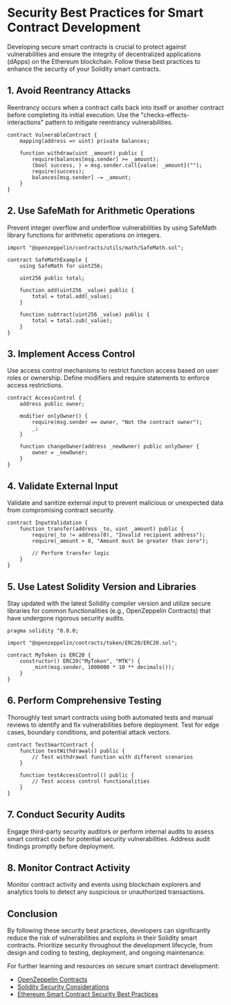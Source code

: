# Security Best Practices for Smart Contract Development

Developing secure smart contracts is crucial to protect against vulnerabilities and ensure the integrity of decentralized applications (dApps) on the Ethereum blockchain. Follow these best practices to enhance the security of your Solidity smart contracts.

## 1. Avoid Reentrancy Attacks

Reentrancy occurs when a contract calls back into itself or another contract before completing its initial execution. Use the "checks-effects-interactions" pattern to mitigate reentrancy vulnerabilities.

```solidity
contract VulnerableContract {
    mapping(address => uint) private balances;

    function withdraw(uint _amount) public {
        require(balances[msg.sender] >= _amount);
        (bool success, ) = msg.sender.call{value: _amount}("");
        require(success);
        balances[msg.sender] -= _amount;
    }
}
```

## 2. Use SafeMath for Arithmetic Operations

Prevent integer overflow and underflow vulnerabilities by using SafeMath library functions for arithmetic operations on integers.

```solidity
import "@openzeppelin/contracts/utils/math/SafeMath.sol";

contract SafeMathExample {
    using SafeMath for uint256;

    uint256 public total;

    function add(uint256 _value) public {
        total = total.add(_value);
    }

    function subtract(uint256 _value) public {
        total = total.sub(_value);
    }
}
```

## 3. Implement Access Control

Use access control mechanisms to restrict function access based on user roles or ownership. Define modifiers and require statements to enforce access restrictions.

```solidity
contract AccessControl {
    address public owner;

    modifier onlyOwner() {
        require(msg.sender == owner, "Not the contract owner");
        _;
    }

    function changeOwner(address _newOwner) public onlyOwner {
        owner = _newOwner;
    }
}
```

## 4. Validate External Input

Validate and sanitize external input to prevent malicious or unexpected data from compromising contract security.

```solidity
contract InputValidation {
    function transfer(address _to, uint _amount) public {
        require(_to != address(0), "Invalid recipient address");
        require(_amount > 0, "Amount must be greater than zero");

        // Perform transfer logic
    }
}
```

## 5. Use Latest Solidity Version and Libraries

Stay updated with the latest Solidity compiler version and utilize secure libraries for common functionalities (e.g., OpenZeppelin Contracts) that have undergone rigorous security audits.

```solidity
pragma solidity ^0.8.0;

import "@openzeppelin/contracts/token/ERC20/ERC20.sol";

contract MyToken is ERC20 {
    constructor() ERC20("MyToken", "MTK") {
        _mint(msg.sender, 1000000 * 10 ** decimals());
    }
}
```

## 6. Perform Comprehensive Testing

Thoroughly test smart contracts using both automated tests and manual reviews to identify and fix vulnerabilities before deployment. Test for edge cases, boundary conditions, and potential attack vectors.

```solidity
contract TestSmartContract {
    function testWithdrawal() public {
        // Test withdrawal function with different scenarios
    }

    function testAccessControl() public {
        // Test access control functionalities
    }
}
```

## 7. Conduct Security Audits

Engage third-party security auditors or perform internal audits to assess smart contract code for potential security vulnerabilities. Address audit findings promptly before deployment.

## 8. Monitor Contract Activity

Monitor contract activity and events using blockchain explorers and analytics tools to detect any suspicious or unauthorized transactions.

## Conclusion

By following these security best practices, developers can significantly reduce the risk of vulnerabilities and exploits in their Solidity smart contracts. Prioritize security throughout the development lifecycle, from design and coding to testing, deployment, and ongoing maintenance.

For further learning and resources on secure smart contract development:

- [OpenZeppelin Contracts](https://docs.openzeppelin.com/contracts/)
- [Solidity Security Considerations](https://docs.soliditylang.org/en/v0.8.7/security-considerations.html)
- [Ethereum Smart Contract Security Best Practices](https://consensys.net/diligence/blog/2019/09/ethereum-smart-contract-security-best-practices/)
